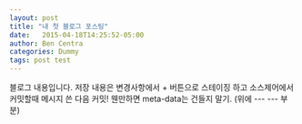 ```yaml
---
layout: post
title: "내 첫 블로그 포스팅"
date:   2015-04-18T14:25:52-05:00
author: Ben Centra
categories: Dummy
tags: post test
---
```


블로그 내용입니다.
저장 내용은 변경사항에서 + 버튼으로 스테이징 하고
소스제어에서 커밋할때 메시지 쓴 다음 커밋!
웬만하면 meta-data는 건들지 말기. (위에 --- --- 부분)